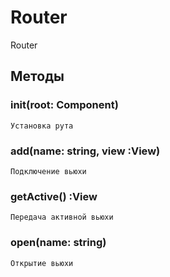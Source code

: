 # Router
Router


## Методы

### init(root: Component)
    Установка рута

### add(name: string, view :View)
    Подключение вьюхи

### getActive() :View
    Передача активной вьюхи

### open(name: string)
    Открытие вьюхи